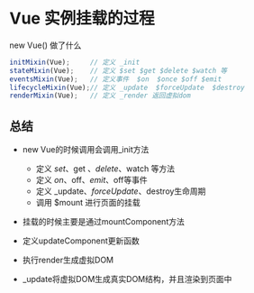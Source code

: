 # Vue 实例挂载的过程

new Vue() 做了什么

```js
initMixin(Vue);     // 定义 _init
stateMixin(Vue);    // 定义 $set $get $delete $watch 等
eventsMixin(Vue);   // 定义事件  $on  $once $off $emit
lifecycleMixin(Vue);// 定义 _update  $forceUpdate  $destroy
renderMixin(Vue);   // 定义 _render 返回虚拟dom
```

## 总结

- new Vue的时候调用会调用_init方法

  - 定义 $set、$get 、$delete、$watch 等方法
  - 定义 $on、$off、$emit、$off等事件
  - 定义 _update、$forceUpdate、$destroy生命周期
  - 调用 $mount 进行页面的挂载

- 挂载的时候主要是通过mountComponent方法

- 定义updateComponent更新函数

- 执行render生成虚拟DOM

- _update将虚拟DOM生成真实DOM结构，并且渲染到页面中